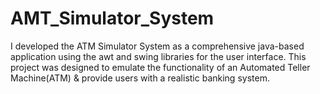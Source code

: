 # AMT_Simulator_System
I developed the ATM Simulator System as a comprehensive java-based application using the awt and swing libraries for the user interface. This project was designed to emulate the functionality of an Automated Teller Machine(ATM) &amp; provide users with a realistic banking system.
